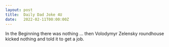 ```yaml
---
layout: post
title:  Daily Dad Joke 4U
date:   2022-02-11T00:00:00Z
---
```

In the Beginning there was nothing … then Volodymyr Zelensky roundhouse kicked nothing and told it to get a job.
